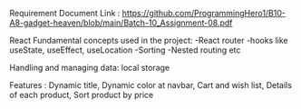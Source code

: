  Requirement Document Link : https://github.com/ProgrammingHero1/B10-A8-gadget-heaven/blob/main/Batch-10_Assignment-08.pdf

 React Fundamental concepts used in the project:
 -React router
 -hooks like useState, useEffect, useLocation
 -Sorting
 -Nested routing etc
 
 Handling and managing data: local storage

 Features : 
 Dynamic title,
 Dynamic color at navbar,
 Cart and wish list,
 Details of each product,
 Sort product by price


